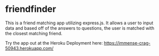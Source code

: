# friendfinder

This is a friend matching app utilizing express.js. It allows a user to input data and based off of the answers to questions, the user is matched with the closest matching friend. 

Try the app out at the Heroku Deployment here: https://immense-crag-50943.herokuapp.com/
